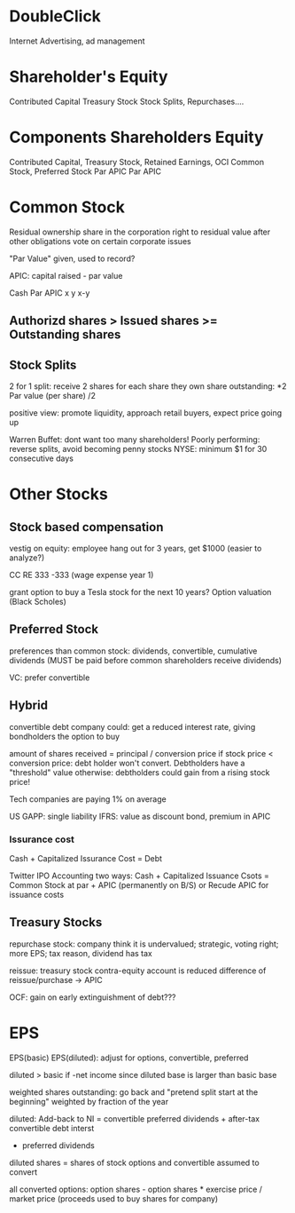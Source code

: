 # DoubleClick
Internet Advertising, ad management

# Shareholder's Equity
Contributed Capital
Treasury Stock
Stock Splits, Repurchases....

# Components Shareholders Equity
Contributed Capital,             Treasury Stock, Retained Earnings, OCI
Common Stock, Preferred Stock
Par APIC      Par APIC

# Common Stock
Residual ownership share in the corporation
right to residual value after other obligations
vote on certain corporate issues

"Par Value"
given, used to record?

APIC: capital raised - par value

Cash    Par    APIC
x        y      x-y
## Authorizd shares > Issued shares >= Outstanding shares

## Stock Splits
2 for 1 split: receive 2 shares for each share they own
share outstanding: *2
Par value (per share) /2

positive view: promote liquidity, approach retail buyers, expect price going up

Warren Buffet: dont want too many shareholders!
Poorly performing: reverse splits, avoid becoming penny stocks
NYSE: minimum $1 for 30 consecutive days

# Other Stocks
## Stock based compensation
vestig on equity: employee hang out for 3 years, get $1000 (easier to analyze?)

CC      RE
333    -333 (wage expense year 1)

grant option to buy a Tesla stock for the next 10 years?
Option valuation (Black Scholes)

## Preferred Stock
preferences than common stock:
dividends, convertible, cumulative dividends (MUST be paid before common shareholders receive dividends)

VC: prefer convertible

## Hybrid
convertible debt
company could: get a reduced interest rate, giving bondholders the option to buy

amount of shares received = principal / conversion price
if stock price < conversion price: debt holder won't convert. Debtholders have a "threshold" value
otherwise: debtholders could gain from a rising stock price!

Tech companies are paying 1% on average

US GAPP: single liability
IFRS: value as discount bond, premium in APIC

### Issurance cost
Cash + Capitalized Issurance Cost = Debt

Twitter IPO Accounting
two ways:
Cash + Capitalized Issuance Csots = Common Stock at par + APIC
        (permanently on B/S) 
or Recude APIC for issuance costs

## Treasury Stocks
repurchase stock: 
company think it is undervalued; strategic, voting right; more EPS; tax reason, dividend has tax

reissue:
treasury stock contra-equity account is reduced
difference of reissue/purchase -> APIC

OCF: gain on early extinguishment of debt???

# EPS
EPS(basic)
EPS(diluted): adjust for options, convertible, preferred

diluted > basic if -net income since diluted base is larger than basic base

weighted shares outstanding:
go back and "pretend split start at the beginning"
weighted by fraction of the year

diluted:
Add-back to NI = convertible preferred dividends + after-tax convertible debt interst
- preferred dividends

diluted shares = shares of stock options and convertible assumed to convert

all converted
options: 
option shares - option shares * exercise price  / market price (proceeds used to buy shares for company)
